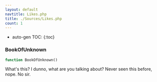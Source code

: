 ```yaml
---
layout: default
navtitle: Likes.php
title: ./Sources/Likes.php
count: 1
---
```

* auto-gen TOC:
{:toc}
### BookOfUnknown

```php
function BookOfUnknown()
```
What's this?  I dunno, what are you talking about?  Never seen this before, nope.  No sir.



